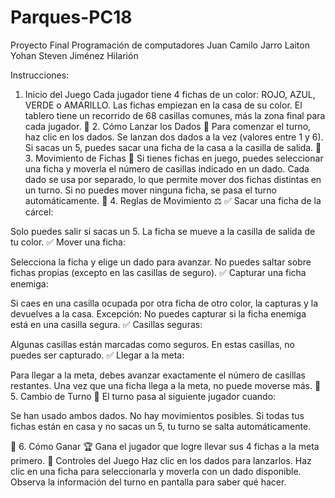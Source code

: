 # Parques-PC18
Proyecto Final Programación de computadores
Juan Camilo Jarro Laiton
Yohan Steven Jiménez Hilarión

Instrucciones:
1. Inicio del Juego
Cada jugador tiene 4 fichas de un color: ROJO, AZUL, VERDE o AMARILLO.
Las fichas empiezan en la casa de su color.
El tablero tiene un recorrido de 68 casillas comunes, más la zona final para cada jugador.
🔹 2. Cómo Lanzar los Dados 🎲
Para comenzar el turno, haz clic en los dados.
Se lanzan dos dados a la vez (valores entre 1 y 6).
Si sacas un 5, puedes sacar una ficha de la casa a la casilla de salida.
🔹 3. Movimiento de Fichas 🏃
Si tienes fichas en juego, puedes seleccionar una ficha y moverla el número de casillas indicado en un dado.
Cada dado se usa por separado, lo que permite mover dos fichas distintas en un turno.
Si no puedes mover ninguna ficha, se pasa el turno automáticamente.
🔹 4. Reglas de Movimiento ⚖️
✅ Sacar una ficha de la cárcel:

Solo puedes salir si sacas un 5.
La ficha se mueve a la casilla de salida de tu color.
✅ Mover una ficha:

Selecciona la ficha y elige un dado para avanzar.
No puedes saltar sobre fichas propias (excepto en las casillas de seguro).
✅ Capturar una ficha enemiga:

Si caes en una casilla ocupada por otra ficha de otro color, la capturas y la devuelves a la casa.
Excepción: No puedes capturar si la ficha enemiga está en una casilla segura.
✅ Casillas seguras:

Algunas casillas están marcadas como seguros.
En estas casillas, no puedes ser capturado.
✅ Llegar a la meta:

Para llegar a la meta, debes avanzar exactamente el número de casillas restantes.
Una vez que una ficha llega a la meta, no puede moverse más.
🔹 5. Cambio de Turno 🔄
El turno pasa al siguiente jugador cuando:

Se han usado ambos dados.
No hay movimientos posibles.
Si todas tus fichas están en casa y no sacas un 5, tu turno se salta automáticamente.

🔹 6. Cómo Ganar 🏆
Gana el jugador que logre llevar sus 4 fichas a la meta primero.
🎲 Controles del Juego
Haz clic en los dados para lanzarlos.
Haz clic en una ficha para seleccionarla y moverla con un dado disponible.
Observa la información del turno en pantalla para saber qué hacer.
